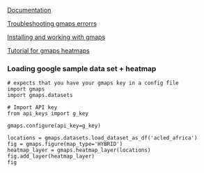 [Documentation](https://jupyter-gmaps.readthedocs.io/en/latest/tutorial.html#heatmaps)

[Troubleshooting gmaps errorrs](https://developers.google.com/maps/documentation/javascript/error-messages#retired-version)

[Installing and working with gmaps](https://jupyter-gmaps.readthedocs.io/en/latest/)

[Tutorial for gmaps heatmaps](https://jupyter-gmaps.readthedocs.io/en/latest/tutorial.html#heatmaps)

### Loading google sample data set + heatmap
~~~
# expects that you have your gmaps key in a config file
import gmaps
import gmaps.datasets

# Import API key
from api_keys import g_key

gmaps.configure(api_key=g_key)

locations = gmaps.datasets.load_dataset_as_df('acled_africa')
fig = gmaps.figure(map_type='HYBRID')
heatmap_layer = gmaps.heatmap_layer(locations)
fig.add_layer(heatmap_layer)
fig

~~~
